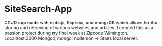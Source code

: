 # SiteSearch-App

CRUD app made with node.js, Express, and mongoDB which allows for the storing and retrieving of various websites and articles. 
I created this as a passion project during my final week at Zipcode Wilmington. 
Localhost:3000
Mongod, mongo, nodemon -> Starts local server. 
